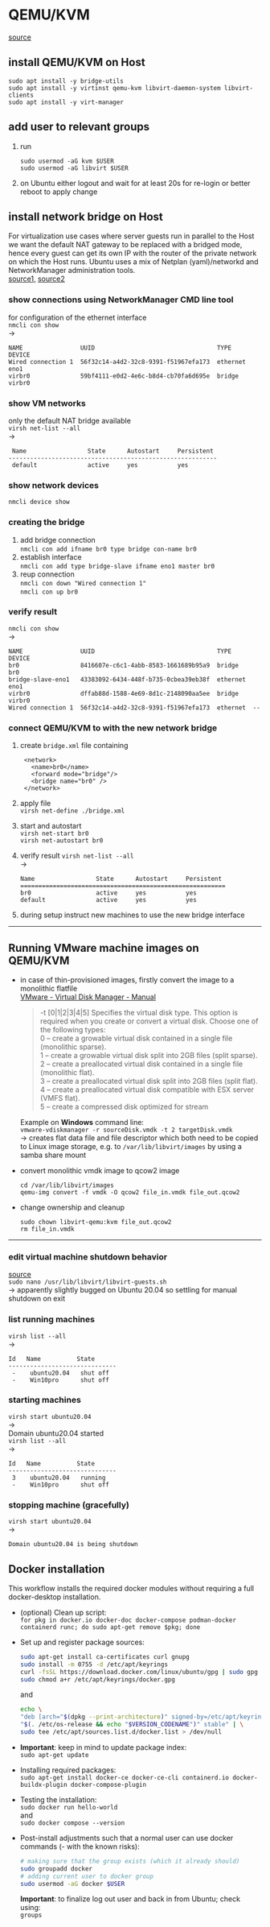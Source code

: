 # QEMU/KVM

[source](https://help.ubuntu.com/community/KVM/Installation)

## install QEMU/KVM on Host

``` {bash}
sudo apt install -y bridge-utils
sudo apt install -y virtinst qemu-kvm libvirt-daemon-system libvirt-clients
sudo apt install -y virt-manager
```

## add user to relevant groups

1. run

   ``` {bash}
   sudo usermod -aG kvm $USER
   sudo usermod -aG libvirt $USER
   ```

2. on Ubuntu either logout and wait for at least 20s for re-login or better reboot to apply change

## install network bridge on Host

For virtualization use cases where server guests run in parallel to the Host we want the default NAT gateway to be replaced with a bridged mode, hence every guest can get its own IP with the router of the private network on which the Host runs. Ubuntu uses a mix of Netplan (yaml)/networkd and NetworkManager administration tools.  
[source1,](https://www.answertopia.com/ubuntu/creating-an-ubuntu-kvm-networked-bridge-interface)
 [source2](https://blog.buettner.xyz/kvm-ubuntu-20-04-installieren-bridged-networking-konfigurieren)

### show connections using NetworkManager CMD line tool

for configuration of the ethernet interface  
`nmcli con show`  
&rightarrow;

``` {bash}
NAME                UUID                                  TYPE      DEVICE
Wired connection 1  56f32c14-a4d2-32c8-9391-f51967efa173  ethernet  eno1
virbr0              59bf4111-e0d2-4e6c-b8d4-cb70fa6d695e  bridge    virbr0
```

### show VM networks

only the default NAT bridge available  
`virsh net-list --all`  
&rightarrow;

``` {bash}
 Name                 State      Autostart     Persistent
----------------------------------------------------------
 default              active     yes           yes
```

### show network devices

`nmcli device show`

### creating the bridge

1. add bridge connection  
`nmcli con add ifname br0 type bridge con-name br0`
2. establish interface  
`nmcli con add type bridge-slave ifname eno1 master br0`
3. reup connection  
`nmcli con down "Wired connection 1"`  
`nmcli con up br0`

### verify result

`nmcli con show`  
&rightarrow;

``` {bash}
NAME                UUID                                  TYPE      DEVICE 
br0                 8416607e-c6c1-4abb-8583-1661689b95a9  bridge    br0    
bridge-slave-eno1   43383092-6434-448f-b735-0cbea39eb38f  ethernet  eno1   
virbr0              dffab88d-1588-4e69-8d1c-2148090aa5ee  bridge    virbr0 
Wired connection 1  56f32c14-a4d2-32c8-9391-f51967efa173  ethernet  --
```

### connect QEMU/KVM to with the new network bridge

1. create `bridge.xml` file containing

   ``` {bash}
    <network>
      <name>br0</name>
      <forward mode="bridge"/>
      <bridge name="br0" />
    </network>
   ```

2. apply file  
`virsh net-define ./bridge.xml`  
3. start and autostart  
`virsh net-start br0`  
`virsh net-autostart br0`  
4. verify result
    `virsh net-list --all`  
    &rightarrow;

    ``` {bash}
    Name                 State      Autostart     Persistent
    =========================================================
    br0                  active     yes           yes
    default              active     yes           yes
    ```

5. during setup instruct new machines to use the new bridge interface

---

## Running VMware machine images on QEMU/KVM

- in case of thin-provisioned images, firstly convert the image to a monolithic flatfile  
    [VMware - Virtual Disk Manager - Manual](https://www.vmware.com/pdf/VirtualDiskManager.pdf)
    > -t [0|1|2|3|4|5] Specifies the virtual disk type. This option is required when you create or convert a virtual disk. Choose one of the following types:  
    > 0 – create a growable virtual disk contained in a single file (monolithic sparse).  
    > 1 – create a growable virtual disk split into 2GB files (split sparse).  
    > 2 – create a preallocated virtual disk contained in a single file (monolithic flat).  
    > 3 – create a preallocated virtual disk split into 2GB files (split flat).  
    > 4 – create a preallocated virtual disk compatible with ESX server (VMFS flat).  
    > 5 – create a compressed disk optimized for stream

    Example on **Windows** command line:  
    `vmware-vdiskmanager -r sourceDisk.vmdk -t 2 targetDisk.vmdk`  
    &rightarrow; creates flat data file and file descriptor which both need to be copied to Linux image storage, e.g. to `/var/lib/libvirt/images` by using a samba share mount

- convert monolithic vmdk image to qcow2 image

  ``` {bash}
  cd /var/lib/libvirt/images
  qemu-img convert -f vmdk -O qcow2 file_in.vmdk file_out.qcow2
  ```

- change ownership and cleanup

  ``` {bash}
  sudo chown libvirt-qemu:kvm file_out.qcow2
  rm file_in.vmdk
  ```

---

### edit virtual machine shutdown behavior

[source](https://access.redhat.com/documentation/en-us/red_hat_enterprise_linux/7/html/virtualization_deployment_and_administration_guide/sect-shutting_down_rebooting_and_force_shutdown_of_a_guest_virtual_machine-manipulating_the_libvirt_guests_configuration_settings)  
`sudo nano /usr/lib/libvirt/libvirt-guests.sh`  
&rightarrow; apparently slightly bugged on Ubuntu 20.04 so settling for manual shutdown on exit

### list running machines

`virsh list --all`  
&rightarrow;

``` {bash}
Id   Name          State
------------------------------
 -    ubuntu20.04   shut off
 -    Win10pro      shut off
```

### starting machines

`virsh start ubuntu20.04`  
&rightarrow;  
Domain ubuntu20.04 started  
`virsh list --all`  
&rightarrow;

``` {bash}
Id   Name          State
------------------------------
 3    ubuntu20.04   running
 -    Win10pro      shut off
```

### stopping machine (gracefully)

`virsh start ubuntu20.04`  
&rightarrow;

``` {bash}
Domain ubuntu20.04 is being shutdown
```

## Docker installation

This workflow installs the required docker modules without requiring a full docker-desktop installation.

- (optional) Clean up script:  
  `for pkg in docker.io docker-doc docker-compose podman-docker containerd runc; do sudo apt-get remove $pkg; done`
- Set up and register package sources:

    ```bash
    sudo apt-get install ca-certificates curl gnupg
    sudo install -m 0755 -d /etc/apt/keyrings
    curl -fsSL https://download.docker.com/linux/ubuntu/gpg | sudo gpg --dearmor -o /etc/apt/keyrings/docker.gpg
    sudo chmod a+r /etc/apt/keyrings/docker.gpg
    ```

    and

    ```bash
    echo \
    "deb [arch="$(dpkg --print-architecture)" signed-by=/etc/apt/keyrings/docker.gpg] https://download.docker.com/linux/ubuntu \
    "$(. /etc/os-release && echo "$VERSION_CODENAME")" stable" | \
    sudo tee /etc/apt/sources.list.d/docker.list > /dev/null
    ```

- **Important**: keep in mind to update package index:  
  `sudo apt-get update`
- Installing required packages:  
  `sudo apt-get install docker-ce docker-ce-cli containerd.io docker-buildx-plugin docker-compose-plugin`
- Testing the installation:  
  `sudo docker run hello-world`  
  and  
  `sudo docker compose --version`
- Post-install adjustments such that a normal user can use docker commands (- with the known risks):

    ```bash
    # making sure that the group exists (which it already should)
    sudo groupadd docker
    # adding current user to docker group
    sudo usermod -aG docker $USER
    ```

    **Important**: to finalize log out user and back in from Ubuntu; check using:  
    `groups`
